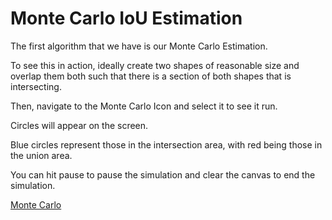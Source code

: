 # Monte Carlo IoU Estimation

The first algorithm that we have is our Monte Carlo Estimation.

To see this in action, ideally create two shapes of reasonable size and overlap them both such that there is a section of both shapes that is intersecting.

Then, navigate to the Monte Carlo Icon and select it to see it run.

Circles will appear on the screen.

Blue circles represent those in the intersection area, with red being those in the union area.

You can hit pause to pause the simulation and clear the canvas to end the simulation.

[Monte Carlo](<Screen Recording 2024-10-10 at 5.47.18 pm.mov>)
